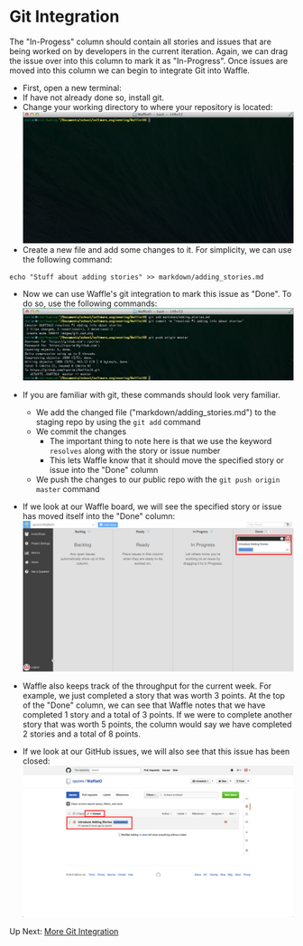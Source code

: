 # Git Integration

The "In-Progess" column should contain all stories and issues that are being worked on by developers in the current iteration. Again, we can drag the issue over into this column to mark it as "In-Progress". Once issues are moved into this column we can begin to integrate Git into Waffle.

- First, open a new terminal:
- If have not already done so, install git.
- Change your working directory to where your repository is located:
![Change CWD](/images/git_cwd.png?raw=true "Change CWD")
- Create a new file and add some changes to it. For simplicity, we can use the following command:
```
echo "Stuff about adding stories" >> markdown/adding_stories.md
```
- Now we can use Waffle's git integration to mark this issue as "Done". To do so, use the following commands:
![Resolve Issue](/images/git_resolve_1.png?raw=true "Resolve Issue")
- If you are familiar with git, these commands should look very familiar.
	- We add the changed file ("markdown/adding_stories.md") to the staging repo by using the `git add` command
	- We commit the changes
		- The important thing to note here is that we use the keyword `resolves` along with the story or issue number
		- This lets Waffle know that it should move the specified story or issue into the "Done" column
	- We push the changes to our public repo with the `git push origin master` command
- If we look at our Waffle board, we will see the specified story or issue has moved itself into the "Done" column:
![Moved to Done](/images/w_moved_to_done.png?raw=true "Moved to Done")
- Waffle also keeps track of the throughput for the current week. For example, we just completed a story that was worth 3 points. At the top of the "Done" column, we can see that Waffle notes that we have completed 1 story and a total of 3 points. If we were to complete another story that was worth 5 points, the column would say we have completed 2 stories and a total of 8 points.


- If we look at our GitHub issues, we will also see that this issue has been closed:
![Issue Closed](/images/gh_issue_1_closed.png?raw=true "Issue Closed")

Up Next: [More Git Integration](https://github.com/rpcrimi/WaffleIO/blob/master/markdown/git_integration_more.md)